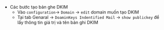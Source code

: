 - Các bước tạo bản ghe DKIM 
  -  Vào `configuration`-> `Domain` -> `edit` domain  muốn tạo DKIM
  - Tại tab Genaral -> `DoaminKeys Indentified Mail` -> `show publickey` để lấy thông tin giá trị và tên bản ghi DKIM
  